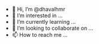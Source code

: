 - 👋 Hi, I’m @dhavalhmr
- 👀 I’m interested in ...
- 🌱 I’m currently learning ...
- 💞️ I’m looking to collaborate on ...
- 📫 How to reach me ...

<!---
dhavalhmr/dhavalhmr is a ✨ special ✨ repository because its `README.md` (this file) appears on your GitHub profile.
You can click the Preview link to take a look at your changes.
--->
